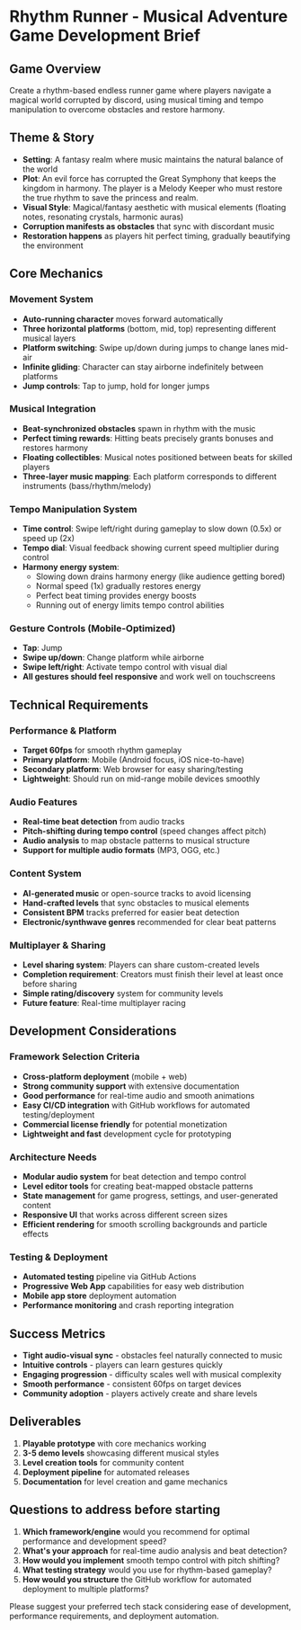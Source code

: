 # Rhythm Runner - Musical Adventure Game Development Brief

## Game Overview
Create a rhythm-based endless runner game where players navigate a magical world corrupted by discord, using musical timing and tempo manipulation to overcome obstacles and restore harmony.

## Theme & Story
- **Setting**: A fantasy realm where music maintains the natural balance of the world
- **Plot**: An evil force has corrupted the Great Symphony that keeps the kingdom in harmony. The player is a Melody Keeper who must restore the true rhythm to save the princess and realm.
- **Visual Style**: Magical/fantasy aesthetic with musical elements (floating notes, resonating crystals, harmonic auras)
- **Corruption manifests as obstacles** that sync with discordant music
- **Restoration happens** as players hit perfect timing, gradually beautifying the environment

## Core Mechanics

### Movement System
- **Auto-running character** moves forward automatically
- **Three horizontal platforms** (bottom, mid, top) representing different musical layers
- **Platform switching**: Swipe up/down during jumps to change lanes mid-air
- **Infinite gliding**: Character can stay airborne indefinitely between platforms
- **Jump controls**: Tap to jump, hold for longer jumps

### Musical Integration
- **Beat-synchronized obstacles** spawn in rhythm with the music
- **Perfect timing rewards**: Hitting beats precisely grants bonuses and restores harmony
- **Floating collectibles**: Musical notes positioned between beats for skilled players
- **Three-layer music mapping**: Each platform corresponds to different instruments (bass/rhythm/melody)

### Tempo Manipulation System
- **Time control**: Swipe left/right during gameplay to slow down (0.5x) or speed up (2x)
- **Tempo dial**: Visual feedback showing current speed multiplier during control
- **Harmony energy system**: 
  - Slowing down drains harmony energy (like audience getting bored)
  - Normal speed (1x) gradually restores energy
  - Perfect beat timing provides energy boosts
  - Running out of energy limits tempo control abilities

### Gesture Controls (Mobile-Optimized)
- **Tap**: Jump
- **Swipe up/down**: Change platform while airborne
- **Swipe left/right**: Activate tempo control with visual dial
- **All gestures should feel responsive** and work well on touchscreens

## Technical Requirements

### Performance & Platform
- **Target 60fps** for smooth rhythm gameplay
- **Primary platform**: Mobile (Android focus, iOS nice-to-have)
- **Secondary platform**: Web browser for easy sharing/testing
- **Lightweight**: Should run on mid-range mobile devices smoothly

### Audio Features
- **Real-time beat detection** from audio tracks
- **Pitch-shifting during tempo control** (speed changes affect pitch)
- **Audio analysis** to map obstacle patterns to musical structure
- **Support for multiple audio formats** (MP3, OGG, etc.)

### Content System
- **AI-generated music** or open-source tracks to avoid licensing
- **Hand-crafted levels** that sync obstacles to musical elements
- **Consistent BPM** tracks preferred for easier beat detection
- **Electronic/synthwave genres** recommended for clear beat patterns

### Multiplayer & Sharing
- **Level sharing system**: Players can share custom-created levels
- **Completion requirement**: Creators must finish their level at least once before sharing
- **Simple rating/discovery** system for community levels
- **Future feature**: Real-time multiplayer racing

## Development Considerations

### Framework Selection Criteria
- **Cross-platform deployment** (mobile + web)
- **Strong community support** with extensive documentation
- **Good performance** for real-time audio and smooth animations
- **Easy CI/CD integration** with GitHub workflows for automated testing/deployment
- **Commercial license friendly** for potential monetization
- **Lightweight and fast** development cycle for prototyping

### Architecture Needs
- **Modular audio system** for beat detection and tempo control
- **Level editor tools** for creating beat-mapped obstacle patterns
- **State management** for game progress, settings, and user-generated content
- **Responsive UI** that works across different screen sizes
- **Efficient rendering** for smooth scrolling backgrounds and particle effects

### Testing & Deployment
- **Automated testing** pipeline via GitHub Actions
- **Progressive Web App** capabilities for easy web distribution
- **Mobile app store** deployment automation
- **Performance monitoring** and crash reporting integration

## Success Metrics
- **Tight audio-visual sync** - obstacles feel naturally connected to music
- **Intuitive controls** - players can learn gestures quickly
- **Engaging progression** - difficulty scales well with musical complexity
- **Smooth performance** - consistent 60fps on target devices
- **Community adoption** - players actively create and share levels

## Deliverables
1. **Playable prototype** with core mechanics working
2. **3-5 demo levels** showcasing different musical styles
3. **Level creation tools** for community content
4. **Deployment pipeline** for automated releases
5. **Documentation** for level creation and game mechanics

## Questions to address before starting
1. **Which framework/engine** would you recommend for optimal performance and development speed?
2. **What's your approach** for real-time audio analysis and beat detection?
3. **How would you implement** smooth tempo control with pitch shifting?
4. **What testing strategy** would you use for rhythm-based gameplay?
5. **How would you structure** the GitHub workflow for automated deployment to multiple platforms?

Please suggest your preferred tech stack considering ease of development, performance requirements, and deployment automation.
